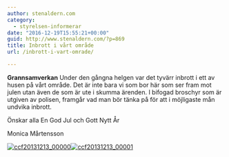 ```yaml
---
author: stenaldern.com
category:
  - styrelsen-informerar
date: "2016-12-19T15:55:21+00:00"
guid: http://www.stenaldern.com/?p=869
title: Inbrott i vårt område
url: /inbrott-i-vart-omrade/

---
```

**Grannsamverkan**
Under den gångna helgen var det tyvärr inbrott i ett av husen på vårt område.
Det är inte bara vi som bor här som ser fram mot julen utan även de som är ute i skumma ärenden.
I bifogad broschyr som är utgiven av polisen, framgår vad man bör tänka på för att i möjligaste mån undvika inbrott.

Önskar alla En God Jul och Gott Nytt År

Monica Mårtensson

[![ccf20131213_00000](/wp-content/uploads/2016/12/CCF20131213_00000-300x210.jpg)](/wp-content/uploads/2016/12/CCF20131213_00000.jpg)[![ccf20131213_00001](/wp-content/uploads/2016/12/CCF20131213_00001-300x210.jpg)](/wp-content/uploads/2016/12/CCF20131213_00001.jpg)
